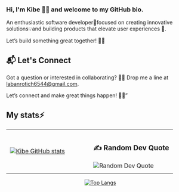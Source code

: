 ### Hi, I'm Kibe 👋🏾 and welcome to my GitHub bio.


An enthusiastic software developer🚀focused on creating innovative solutions💡and building products that elevate user experiences 🌟. 

Let’s build something great together! 🤝🏾

## 📬 Let's Connect
Got a question or interested in collaborating? 🤔✨ Drop me a line at  labanrotich6544@gmail.com.

Let’s connect and make great things happen! 📧🚀”

## My stats⚡ 

<div align="center">

<table style="width: 100%; max-width: 600px; border-collapse: collapse;">
  <tr>
    <td style="width: 50%; padding: 10px;">
      <a href="https://github.com/laban254/github-readme-stats">
        <img src="https://github-readme-stats.vercel.app/api?username=laban254&show_icons=true&theme=react&bg_color=0D1117&color=5BCDEC&line=5BCDEC&point=FFFFFF&hide_border=true&repo=github-readme-stats" alt="Kibe GitHub stats" style="max-width: 100%; height: auto;"/>
      </a>
    </td>
    <td style="width: 70%; padding: 10px; vertical-align: top;">
      <h3>✍️ Random Dev Quote</h3>
      <img src="https://quotes-github-readme.vercel.app/api?type=vetical&theme=radical" alt="Random Dev Quote" style="max-width: 140%; height: auto;"/>
    </td>
    
    
  </tr>
</table>

 [![Top Langs](https://github-readme-stats.vercel.app/api/top-langs/?username=kevinkoech357&layout=compact&theme=vision-friendly-dark)](https://github.com/anuraghazra/github-readme-stats)





